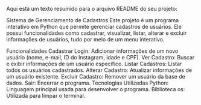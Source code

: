 
Aqui está um texto resumido para o arquivo README do seu projeto:

Sistema de Gerenciamento de Cadastros
Este projeto é um programa interativo em Python que permite gerenciar cadastros de usuários. Ele possui funcionalidades como cadastrar, visualizar, listar, alterar e excluir informações de usuários, tudo por meio de um menu interativo.

Funcionalidades
Cadastrar Login: Adicionar informações de um novo usuário (nome, e-mail, ID do Instagram, idade e CPF).
Ver Cadastro: Buscar e exibir informações de um usuário específico.
Listar Cadastros: Listar todos os usuários cadastrados.
Alterar Cadastro: Atualizar informações de um usuário existente.
Excluir Cadastro: Remover um usuário da base de dados.
Sair: Encerrar o programa.
Tecnologias Utilizadas
Python: Linguagem principal usada para desenvolver o programa.
Biblioteca os: Utilizada para limpar o terminal.
